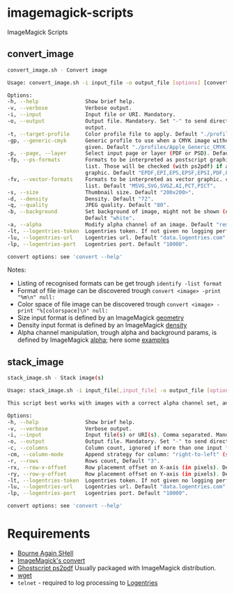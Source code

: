 # imagemagick-scripts
ImageMagick Scripts

## convert_image
```bash
convert_image.sh - Convert image

Usage: convert_image.sh -i input_file -o output_file [options] [convert options]

Options:
-h, --help               Show brief help.
-v, --verbose            Verbose output.
-i, --input              Input file or URI. Mandatory.
-o, --output             Output file. Mandatory. Set "-" to send directly to standard
                         output.
-t, --target-profile     Color profile file to apply. Default "./profiles/sRGB.icm".
-gp, --generic-cmyk      Generic profile to use when a CMYK image without profile is
                         given. Default "./profiles/Apple_Generic_CMYK_Profile.icc".
-p, --page, --layer      Select input page or layer (PDF or PSD). Default "0".
-fp, --ps-formats        Formats to be interpreted as postscript graphic. Comma separated
                         list. Those will be checked (with ps2pdf) if are pure vector
                         graphic. Default "EPDF,EPI,EPS,EPSF,EPSI,PDF,PDFA,PS".
-fv, --vector-formats    Formats to be interpreted as vector graphic. comma separated
                         list. Default "MSVG,SVG,SVGZ,AI,PCT,PICT".
-s, --size               Thumbnail size. Default "200x200>".
-d, --density            Density. Default "72".
-q, --quality            JPEG quality. Default "80".
-b, --background         Set background of image, might not be shown (depends on alpha).
                         Default "white".
-a, --alpha              Modify alpha channel of an image. Default "remove".
-lt, --logentries-token  Logentries token. If not given no logging performed.
-lu, --logentries-url    Logentries url. Default "data.logentries.com".
-lp, --logentries-port   Logentries port. Default "10000".

convert options: see 'convert --help'
```

Notes:
- Listing of recognised formats can be get trough ```identify -list format```
- Format of file image can be discovered trough ```convert <image> -print "%m\n" null:```
- Color space of file image can be discovered trough ```convert <image> -print "%[colorspace]\n" null:```
- Size input format is defined by an ImageMagick [geometry](http://www.imagemagick.org/script/command-line-processing.php#geometry)
- Density input format is defined by an ImageMagick [density](http://www.imagemagick.org/script/command-line-options.php#density)
- Alpha channel manipulation, trough alpha and background params, is defined by ImageMagick [alpha](http://www.imagemagick.org/script/command-line-options.php#alpha); here some [examples](http://www.imagemagick.org/Usage/masking#alpha_channel)

## stack_image
```bash
stack_image.sh - Stack image(s)

Usage: stack_image.sh -i input_file[,input_file] -o output_file [options] [convert options]

This script best works with images with a correct alpha channel set, and always with a transparent background.

Options:
-h, --help               Show brief help.
-v, --verbose            Verbose output.
-i, --input              Input file(s) or URI(s). Comma separated. Mandatory.
-o, --output             Output file. Mandatory. Set "-" to send directly to standard output.
-c, --columns            Column count, ignored if more than one input file is provided. Default "1".
-cm, --column-mode       Append strategy for column: "right-to-left" (short "rl") or "top-to-bottom" (short "tb"). Default "rl".
-r, --rows               Rows count, Default "3".
-rx, --row-x-offset      Row placement offset on X-axis (in pixels). Default "-50".
-ry, --row-y-offset      Row placement offset on Y-axis (in pixels). Default "50".
-lt, --logentries-token  Logentries token. If not given no logging performed.
-lu, --logentries-url    Logentries url. Default "data.logentries.com".
-lp, --logentries-port   Logentries port. Default "10000".

convert options: see 'convert --help'
```

# Requirements
- [Bourne Again SHell](http://www.gnu.org/software/bash/)
- [ImageMagick's convert](http://www.imagemagick.org/script/convert.php)
- [Ghostscript ps2pdf](http://www.ghostscript.com/doc/9.14/Ps2pdf.htm) Usually packaged with ImageMagick distribution.
- [wget](http://www.gnu.org/software/wget/)
- `telnet` - required to log processing to [Logentries](https://logentries.com/)
